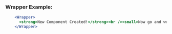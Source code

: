 ### Wrapper Example:

```jsx
    <Wrapper>
      <strong>New Component Created!</strong><br /><small>Now go and write some code! -- <em>You code monkey, you ;)</em></small>.
    </Wrapper>
```

